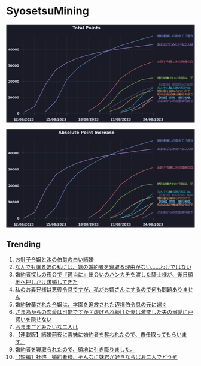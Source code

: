 # SyosetsuMining


![](https://raw.githubusercontent.com/exc4l/SyosetsuMining/main/plots/point_trend.png)

![](https://raw.githubusercontent.com/exc4l/SyosetsuMining/main/plots/point_increase.png)


## Trending

1. [お針子令嬢と氷の伯爵の白い結婚](https://ncode.syosetu.com/n7087ii/)
2. [なんでも譲る姉の私には、妹の婚約者を寝取る理由がない……わけではない](https://ncode.syosetu.com/n5305ij/)
3. [婚約者探しの夜会で『適当に』出会いのハンカチを渡した騎士様が、後日領地へ押しかけ求婚してきた](https://ncode.syosetu.com/n2044ij/)
4. [私のお義兄様は悪役令息ですが、私がお婿さんにするので何も問題ありません](https://ncode.syosetu.com/n5376ij/)
5. [婚約破棄された令嬢は、学園を追放された辺境伯令息の元に嫁ぐ](https://ncode.syosetu.com/n4135ij/)
6. [ざまあからの恋愛は可能ですか？虐げられ続けた妻は激変した夫の溺愛に戸惑いを隠せない](https://ncode.syosetu.com/n4958ij/)
7. [おままごとみたいな二人は](https://ncode.syosetu.com/n1108ij/)
8. [【連載版】結婚前夜に義妹に婚約者を奪われたので、責任取ってもらいます。](https://ncode.syosetu.com/n4871ij/)
9. [婚約者を寝取られたので、領地に引き籠りました。](https://ncode.syosetu.com/n4527ij/)
10. [【短編】拝啓　婚約者様、そんなに妹君が好きならばお二人でどうぞ](https://ncode.syosetu.com/n5227ij/)
